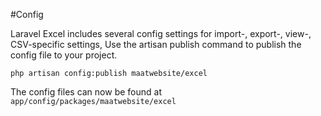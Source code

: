 #Config

Laravel Excel includes several config settings for import-, export-, view-, CSV-specific settings,
Use the artisan publish command to publish the config file to your project.

    php artisan config:publish maatwebsite/excel

The config files can now be found at `app/config/packages/maatwebsite/excel`